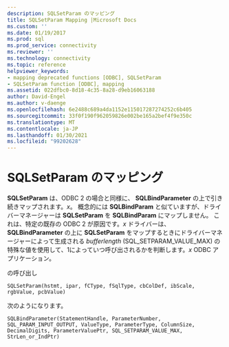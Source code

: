 ```yaml
---
description: SQLSetParam のマッピング
title: SQLSetParam Mapping |Microsoft Docs
ms.custom: ''
ms.date: 01/19/2017
ms.prod: sql
ms.prod_service: connectivity
ms.reviewer: ''
ms.technology: connectivity
ms.topic: reference
helpviewer_keywords:
- mapping deprecated functions [ODBC], SQLSetParam
- SQLSetParam function [ODBC], mapping
ms.assetid: 022dfbc0-8d18-4c35-8a28-d9eb16063188
author: David-Engel
ms.author: v-daenge
ms.openlocfilehash: 6e2488c689a4da1152e115017287274252c6b405
ms.sourcegitcommit: 33f0f190f962059826e002be165a2bef4f9e350c
ms.translationtype: MT
ms.contentlocale: ja-JP
ms.lasthandoff: 01/30/2021
ms.locfileid: "99202628"
---
```

# <a name="sqlsetparam-mapping"></a>SQLSetParam のマッピング
**SQLSetParam** は、ODBC 2 の場合と同様に、 **SQLBindParameter** の上で引き続きマップされます。*x*。 概念的には **SQLBindParam** と似ていますが、ドライバーマネージャーは **SQLSetParam** を **SQLBindParam** にマップしません。 これは、特定の既存の ODBC 2 が原因です。*x* ドライバーは、 **SQLBindParameter** の上に **SQLSetParam** をマップするときにドライバーマネージャーによって生成される *bufferlength* (SQL_SETPARAM_VALUE_MAX) の特殊な値を使用して、1によっていつ呼び出されるかを判断します。*x* ODBC アプリケーション。  
  
 の呼び出し  
  
```  
SQLSetParam(hstmt, ipar, fCType, fSqlType, cbColDef, ibScale, rgbValue, pcbValue)  
```  
  
 次のようになります。  
  
```  
SQLBindParameter(StatementHandle, ParameterNumber, SQL_PARAM_INPUT_OUTPUT, ValueType, ParameterType, ColumnSize, DecimalDigits, ParameterValuePtr, SQL_SETPARAM_VALUE_MAX, StrLen_or_IndPtr)  
```
